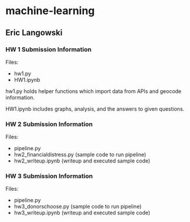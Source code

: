 # machine-learning
## Eric Langowski

### HW 1 Submission Information
Files: 
- hw1.py
- HW1.ipynb

hw1.py holds helper functions which import data from APIs and
geocode information.

HW1.ipynb includes graphs, analysis, and the answers to given questions.

### HW 2 Submission Information
Files: 
- pipeline.py
- hw2_financialdistress.py (sample code to run pipeline)
- hw2_writeup.ipynb (writeup and executed sample code)

### HW 3 Submission Information
Files:
- pipeline.py
- hw3_donorschoose.py (sample code to run pipeline)
- hw3_writeup.ipynb (writeup and executed sample code)
 